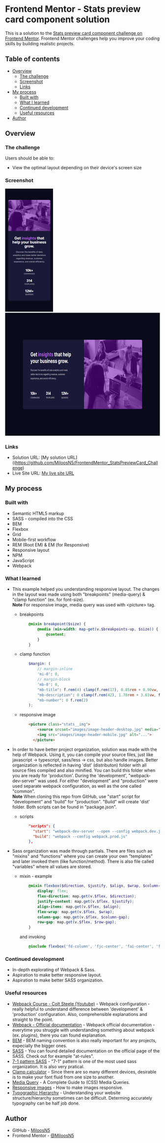 # Frontend Mentor - Stats preview card component solution

This is a solution to the [Stats preview card component challenge on Frontend Mentor](https://www.frontendmentor.io/challenges/stats-preview-card-component-8JqbgoU62). Frontend Mentor challenges help you improve your coding skills by building realistic projects.  

## Table of contents

- [Overview](#overview)
  - [The challenge](#the-challenge)
  - [Screenshot](#screenshot)
  - [Links](#links)
- [My process](#my-process)
  - [Built with](#built-with)
  - [What I learned](#what-i-learned)
  - [Continued development](#continued-development)
  - [Useful resources](#useful-resources)
- [Author](#author)

## Overview

### The challenge

Users should be able to:

- View the optimal layout depending on their device's screen size

### Screenshot
<div>
  <img src="solution_images/solution_375mobile.jpg" width="auto" height="400" src="solution on mobile view"/>
  <img src="solution_images/solution_1440desktop.jpg" width="auto" height="400" src="solution on desktop view"/>
</div>

### Links

- Solution URL: [My solution URL]((https://github.com/MiloosN5/FrontendMentor_StatsPreviewCard_Challenge)
- Live Site URL: [My live site URL](https://miloosn5.github.io/FrontendMentor_NFTPreviewCard/)


## My process

### Built with

- Semantic HTML5 markup
- SASS - compiled into the CSS
- BEM
- Flexbox
- Grid
- Mobile-first workflow
- REM (Root EM) & EM (for Responsive)
- Responsive layout
- NPM
- JavaScript
- Webpack 

### What I learned

* This example helped you understanding responsive layout. The changes in the layout was made using both "breakpoints" (media-query) & "clamp function" (ex. for font-size).<br/>
**Note** For responsive image, media query was used with &lt;picture&gt; tag.

  * breakpoints 
    ```scss
        @mixin breakpoint($size) {
            @media (min-width: map-get(v.$breakpoints-up, $size)) {
                @content;
            }
        }
    ```
  * clamp function
    ```scss
        $margin: (
            // margin-inline
            'mi-0': 0,
            // margin-block
            'mb-0': 0,
            "mb-title": f.rem(4) clamp(f.rem(17), 0.85rem + 0.90vw, f.rem(24)),
            "mb-description": 0 clamp(f.rem(42), 1.78rem + 3.61vw, f.rem(70)),
            "mb-number": 0 f.rem(2)
        );  
    ```

  * responsive image
    ```html
        <picture class="stats__img">
            <source srcset="images/image-header-desktop.jpg" media="(min-width: 72.5em)">
            <img src="images/image-header-mobile.jpg" alt="...">
          </picture>
    ```

* In order to have better project organization, solution was made with the help of Webpack. Using it, you can compile your source files, just like javascript -> typescript, sass/less -> css, but also handle images. Better organization is reflected in having 'dist' (distributon) folder with all source files compiled and also minified. You can build this folder when you are ready for 'production'. During the 'development', "webpack-dev-server" was used. For either "development" and "production" were used separate webpack configuration, as well as the one called "common".<br/>
**Note** When cloning this repo from GitHub, use "start" script for "development" and "build" for "production". "Build" will create 'dist' folder. Both scripts can be found in "package.json".

  * scripts
    ```json
        "scripts": {
          "start": "webpack-dev-server --open --config webpack.dev.js",
          "build": "webpack --config webpack.prod.js"
        }, 
    ```

* Sass organization was made through partials. There are files such as "mixins" and "functions" where you can create your own "templates" and later invoked them (like function/method). There is also file called "variables" where all values are stored.

  * mixin - example 
    ```scss
        @mixin flexbox($direction, $justify, $align, $wrap, $column-gap, $row-gap) {
            display: flex;
            flex-direction: map.get(v.$flex, $direction);
            justify-content: map.get(v.$flex, $justify);
            align-items: map.get(v.$flex, $align);
            flex-wrap: map.get(v.$flex, $wrap);
            column-gap: map.get(v.$flex, $column-gap);
            row-gap: map.get(v.$flex, $row-gap);
        }
    ```
    and invoking
    ```scss
        @include flexbox('fd-column', 'fjc-center', 'fai-center', 'fw-nowrap', 'cg-normal', 'rg-normal');
    ```

### Continued development

* In-depth explorating of Webpack & Sass.
* Aspiration to make better responsive layout.
* Aspiration to make better SASS organization.

### Useful resources

- [Webpack Course - Colt Steele (Youtube)](https://www.youtube.com/playlist?list=PLblA84xge2_zwxh3XJqy6UVxS60YdusY8) - Webpack configuration - really helpful to understand difference between 'development' & 'production' configuration. Also, comprehensible explanations and straight to the point.
- [Webpack - Official documentation](https://webpack.js.org/) - Webpack official documentation - everytime you struggle with understanding something about webpack (ex. plugins), there you can found explanation. 
- [BEM](https://en.bem.info/) - BEM naming convention is also really important for any projects, expecially the bigger ones.
- [SASS](https://sass-lang.com/documentation/at-rules) - You can found detailed documentation on the official page of the SASS. Check out for example "at-rules".
- [7-1 pattern SASS](https://sass-guidelin.es/#component-structure) - "7-1" pattern is one of the most used sass organization. It is also very pratical. 
- [Clamp calculator](https://royalfig.github.io/fluid-typography-calculator/) - Since there are so many different devices, desirable is to make your font fluid from one size to another.
- [Media Query](https://css-tricks.com/a-complete-guide-to-css-media-queries/) - A Complete Guide to (CSS) Media Queries.
- [Responsive images](https://developer.mozilla.org/en-US/docs/Learn/HTML/Multimedia_and_embedding/Responsive_images) - How to make images responsive.
- [Typographic Hierarchy](https://www.toptal.com/designers/typography/typographic-hierarchy) - Understanding your website structure/hierarchy sometimes can be difficult. Determing accurately typography can be half job done. 

## Author

- GitHub - [MiloosN5](https://github.com/MiloosN5)
- Frontend Mentor - [@MiloosN5](https://www.frontendmentor.io/profile/MiloosN5)



